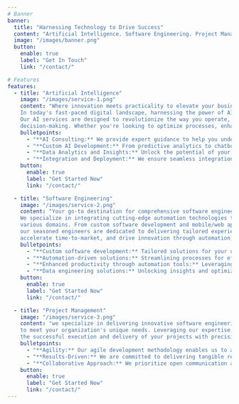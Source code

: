 ```yaml
---
# Banner
banner:
  title: "Harnessing Technology to Drive Success"
  content: "Artificial Intelligence. Software Engineering. Project Management."
  image: "/images/banner.png"
  button:
    enable: true
    label: "Get In Touch"
    link: "/contact/"

# Features
features:
  - title: "Artificial Intelligence"
    image: "/images/service-1.png"
    content: "Where innovation meets practicality to elevate your business capabilities.
    In today's fast-paced digital landscape, harnessing the power of AI is not just an advantage but a necessity for staying competitive.
    Our AI services are designed to revolutionize the way you operate, enabling you to leverage the power of data-driven insights, automation, and intelligent
    decision-making. Whether you're looking to optimize processes, enhance customer experiences, or unlock new revenue streams, our tailored AI solutions are here to drive your success."
    bulletpoints:
      - "**AI Consulting:** We provide expert guidance to help you understand how AI can benefit your business and develop a roadmap for implementation."
      - "**Custom AI Development:** From predictive analytics to chatbots, we build tailored AI solutions to meet your specific needs and goals."
      - "**Data Analytics and Insights:** Unlock the potential of your data with our advanced analytics, revealing valuable insights to guide strategic decisions."
      - "**Integration and Deployment:** We ensure seamless integration and deployment of AI solutions into your existing systems, with ongoing support for optimal performance."
    button:
      enable: true
      label: "Get Started Now"
      link: "/contact/"

  - title: "Software Engineering"
    image: "/images/service-2.png"
    content: "Your go-to destination for comprehensive software engineering and data engineering solutions.
    We specialize in integrating cutting-edge automation technologies to streamline development processes and enhance productivity across
    various domains. From custom software development and mobile/web applications to robust data engineering solutions,
    our seasoned engineers are dedicated to delivering tailored experiences that exceed expectations. At FJ2 Technologies, we simplify complexities,
    accelerate time-to-market, and drive innovation through automation, ensuring your projects thrive in today's dynamic digital landscape."
    bulletpoints:
      - "**Custom software development:** Tailored solutions for your unique needs."
      - "**Automation-driven solutions:** Streamlining processes for efficiency and effectiveness."
      - "**Enhanced productivity through automation tools:** Leveraging technology for maximum efficiency."
      - "**Data engineering solutions:** Unlocking insights and optimizing data workflows."
    button:
      enable: true
      label: "Get Started Now"
      link: "/contact/"

  - title: "Project Management"
    image: "/images/service-3.png"
    content: "we specialize in delivering innovative software engineering solutions and proficient AI project management services tailored
    to meet your organization's unique needs. Leveraging our expertise, cutting-edge technologies, and industry best practices, we ensure
    the successful execution and delivery of your projects with precision and efficiency."
    bulletpoints:
      - "**Agility:** Our agile development methodology enables us to adapt to changing requirements and market dynamics, ensuring flexibility and responsiveness throughout the project lifecycle."
      - "**Results-Driven:** We are committed to delivering tangible results that align with your strategic goals, whether it's enhancing operational efficiency, improving customer satisfaction, or driving revenue growth."
      - "**Collaborative Approach:** We prioritize open communication and collaboration with our clients, working closely to understand their unique requirements and deliver tailored solutions that exceed expectations."
    button:
      enable: true
      label: "Get Started Now"
      link: "/contact/"
---
```

